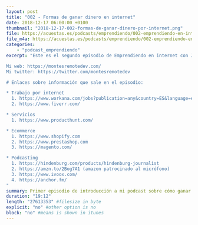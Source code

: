 ```yaml
---
layout: post
title: "002 - Formas de ganar dinero en internet"
date: 2018-12-17 06:00:00 +0100
thumbnail: "2018-12-17-002-formas-de-ganar-dinero-por-internet.png"
file: https://acuestas.es/podcasts/emprendiendo/002-emprendiendo-en-internet-con-javier-montes--formas-de-ganar-dinero-en-internet.mp3
file_m4a: https://acuestas.es/podcasts/emprendiendo/002-emprendiendo-en-internet-con-javier-montes--formas-de-ganar-dinero-en-internet.m4a
categories:
    - "podcast_emprendiendo"
excerpt: "Este es el segundo episodio de Emprendiendo en internet con Javier Montes, os hablaré sobre las formas más habituales de ganar dinero en internet y en la segunda parte del programa comenzaré con la sección de mis avances que hoy consistirá en explicaros cómo empecé este podcast y cómo podéis hacerlo vosotros.

Mi web: https://montesremotedev.com/
Mi twitter: https://twitter.com/montesremotedev

# Enlaces sobre información que sale en el episodio:

* Trabajo por internet
  1. https://www.workana.com/jobs?publication=any&country=ES&language=es
  2. https://www.fiverr.com/

* Servicios
  1. https://www.producthunt.com/

* Ecommerce
  1. https://www.shopify.com
  2. https://www.prestashop.com
  3. https://magento.com/

* Podcasting
  1. https://hindenburg.com/products/hindenburg-journalist
  2. https://amzn.to/2Bog7A1 (amazon patrocinado al micrófono)
  3. https://www.ivoox.com/
  4. https://anchor.fm/
"
summary: Primer episodio de introducción a mi podcast sobre cómo ganar dinero en internet.
duration: "19:12"
length: "27613353" #filesize in byte
explicit: "no" #other option is no
block: "no" #means is shown in itunes
---
```

